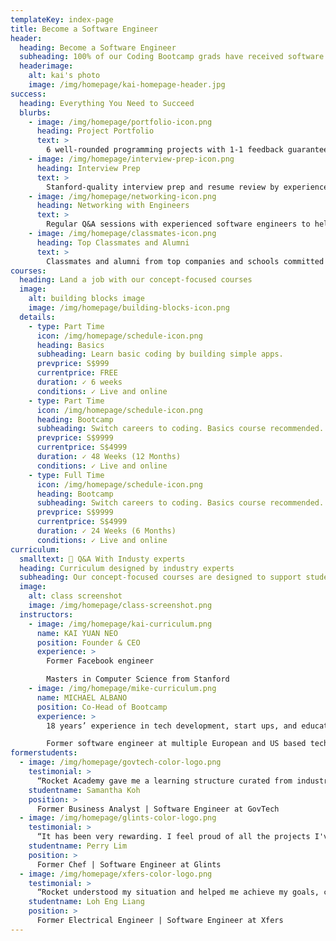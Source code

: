```yaml
---
templateKey: index-page
title: Become a Software Engineer
header:
  heading: Become a Software Engineer
  subheading: 100% of our Coding Bootcamp grads have received software engineering offers from companies like 99.co, Xfers and GovTech.
  headerimage:
    alt: kai's photo
    image: /img/homepage/kai-homepage-header.jpg
success:
  heading: Everything You Need to Succeed
  blurbs:
    - image: /img/homepage/portfolio-icon.png
      heading: Project Portfolio
      text: >
        6 well-rounded programming projects with 1-1 feedback guaranteed to help you stand out.
    - image: /img/homepage/interview-prep-icon.png
      heading: Interview Prep
      text: >
        Stanford-quality interview prep and resume review by experienced software engineers.
    - image: /img/homepage/networking-icon.png
      heading: Networking with Engineers
      text: >
        Regular Q&A sessions with experienced software engineers to help you build your network.
    - image: /img/homepage/classmates-icon.png
      heading: Top Classmates and Alumni
      text: >
        Classmates and alumni from top companies and schools committed to helping each other succeed.
courses:
  heading: Land a job with our concept-focused courses
  image:
    alt: building blocks image
    image: /img/homepage/building-blocks-icon.png
  details:
    - type: Part Time
      icon: /img/homepage/schedule-icon.png
      heading: Basics
      subheading: Learn basic coding by building simple apps.
      prevprice: S$999
      currentprice: FREE
      duration: ✓ 6 weeks
      conditions: ✓ Live and online
    - type: Part Time
      icon: /img/homepage/schedule-icon.png
      heading: Bootcamp
      subheading: Switch careers to coding. Basics course recommended.
      prevprice: S$9999
      currentprice: S$4999
      duration: ✓ 48 Weeks (12 Months)
      conditions: ✓ Live and online
    - type: Full Time
      icon: /img/homepage/schedule-icon.png
      heading: Bootcamp
      subheading: Switch careers to coding. Basics course recommended.
      prevprice: S$9999
      currentprice: S$4999
      duration: ✓ 24 Weeks (6 Months)
      conditions: ✓ Live and online
curriculum:
  smalltext: 🚀 Q&A With Industy experts
  heading: Curriculum designed by industry experts
  subheading: Our concept-focused courses are designed to support students at every level as they progress as professional programmers.
  image:
    alt: class screenshot
    image: /img/homepage/class-screenshot.png
  instructors:
    - image: /img/homepage/kai-curriculum.png
      name: KAI YUAN NEO
      position: Founder & CEO
      experience: >
        Former Facebook engineer

        Masters in Computer Science from Stanford
    - image: /img/homepage/mike-curriculum.png
      name: MICHAEL ALBANO
      position: Co-Head of Bootcamp
      experience: >
        18 years’ experience in tech development, start ups, and education

        Former software engineer at multiple European and US based tech firms
formerstudents:
  - image: /img/homepage/govtech-color-logo.png
    testimonial: >
      “Rocket Academy gave me a learning structure curated from industry experience. I would not have known what to focus my energy and time on if I were studying on my own.”
    studentname: Samantha Koh
    position: >
      Former Business Analyst | Software Engineer at GovTech
  - image: /img/homepage/glints-color-logo.png
    testimonial: >
      “It has been very rewarding. I feel proud of all the projects I've done and have a better sense of what to learn as a software engineer.”
    studentname: Perry Lim
    position: >
      Former Chef | Software Engineer at Glints
  - image: /img/homepage/xfers-color-logo.png
    testimonial: >
      “Rocket understood my situation and helped me achieve my goals, covering topics not found at other bootcamps. The Rocket staff were always available for help. I recommend Rocket Academy.”
    studentname: Loh Eng Liang
    position: >
      Former Electrical Engineer | Software Engineer at Xfers
---
```

